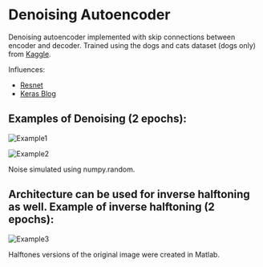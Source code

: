 # Denoising Autoencoder 

Denoising autoencoder implemented with skip connections between encoder and decoder. Trained using the dogs and cats dataset (dogs only) from [Kaggle](https://www.microsoft.com/en-us/download/details.aspx?id=54765). 

Influences:  
* [Resnet](https://arxiv.org/abs/1512.03385)
* [Keras Blog](https://blog.keras.io/building-autoencoders-in-keras.html)

## Examples of Denoising (2 epochs):

![Example1](https://github.com/tommythetomato/denoising_autoencoder/blob/master/example1.png)

![Example2](https://github.com/tommythetomato/denoising_autoencoder/blob/master/example2.png)

Noise simulated using numpy.random.

## Architecture can be used for inverse halftoning as well. Example of inverse halftoning (2 epochs): 

![Example3](https://github.com/tommythetomato/denoising_autoencoder/blob/master/example3.png)

Halftones versions of the original image were created in Matlab. 

